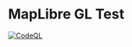 # MapLibre GL Test

[![CodeQL](https://github.com/JeffJacobson/maplibre-gl-test/actions/workflows/github-code-scanning/codeql/badge.svg)](https://github.com/JeffJacobson/maplibre-gl-test/actions/workflows/github-code-scanning/codeql)